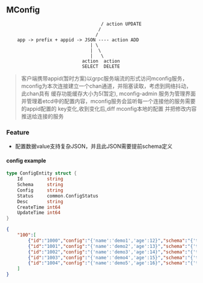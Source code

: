 ## MConfig

```
                                   / action UPDATE
                                  /
                                 /
    app -> prefix + appid -> JSON ---- action ADD
                               | \
                               |  \
                               |   \
                            action  action
                            SELECT  DELETE
```

>客户端携带appid(暂时方案)以grpc服务端流的形式访问mconfig服务，mconfig为本次连接建立一个chan通道，并阻塞读取，考虑到网络抖动，此chan具有
 缓存功能缓存大小为5(暂定), mconfig-admin 服务为管理界面 并管理着etcd中的配置内容，mconfig服务会监听每一个连接他的服务需要的appid配置的
 key变化,收到变化后,diff mconfig本地的配置 并把修改内容推送给连接的服务

### Feature

 * 配置数据value支持复杂JSON，并且此JSON需要提前schema定义
 
 
#### config example

```go
type ConfigEntity struct {
	Id         string
	Schema     string
	Config     string
	Status     common.ConfigStatus
	Desc       string
	CreateTime int64
	UpdateTime int64
}
```
```json
{
    "100":[
        {"id":"1000","config":"{'name':'demo1','age':12}","schema":"{'type': 'object','properties':{'name':{'type':'string'},'age':{'type':'integer'}}}","create_time":1604249335,"update_time":1604249335,"desc":"test","status":0},
        {"id":"1001","config":"{'name':'demo2','age':13}","schema":"{'type': 'object','properties':{'name':{'type':'string'},'age':{'type':'integer'}}}","create_time":1604249335,"update_time":1604249335,"desc":"test","status":0},
        {"id":"1002","config":"{'name':'demo3','age':14}","schema":"{'type': 'object','properties':{'name':{'type':'string'},'age':{'type':'integer'}}}","create_time":1604249335,"update_time":1604249335,"desc":"test","status":0},
        {"id":"1003","config":"{'name':'demo4','age':15}","schema":"{'type': 'object','properties':{'name':{'type':'string'},'age':{'type':'integer'}}}","create_time":1604249335,"update_time":1604249335,"desc":"test","status":0},
        {"id":"1004","config":"{'name':'demo5','age':16}","schema":"{'type': 'object','properties':{'name':{'type':'string'},'age':{'type':'integer'}}}","create_time":1604249335,"update_time":1604249335,"desc":"test","status":0}
    ]
}
```
